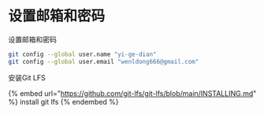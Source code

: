 # 设置邮箱和密码

设置邮箱和密码

```bash
git config --global user.name "yi-ge-dian"
git config --global user.email "wenldong666@gmail.com"
```

安装Git LFS

{% embed url="https://github.com/git-lfs/git-lfs/blob/main/INSTALLING.md" %}
install git lfs
{% endembed %}
